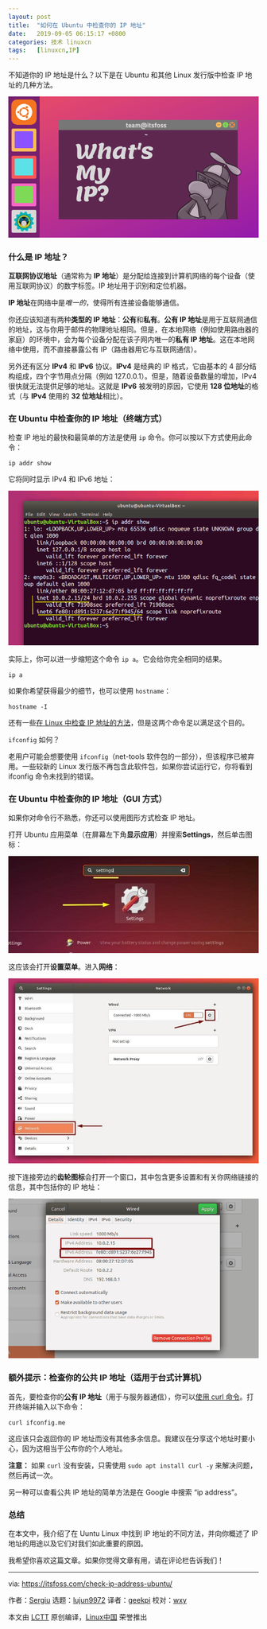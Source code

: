 ```yaml
---
layout: post
title:	"如何在 Ubuntu 中检查你的 IP 地址"
date:	2019-09-05 06:15:17 +0800 
categories:	技术 linuxcn 
tags:	[linuxcn,IP]
---
```



不知道你的 IP 地址是什么？以下是在 Ubuntu 和其他 Linux 发行版中检查 IP 地址的几种方法。


![](/Asserts/Images/album/201909/05/061519lz58opfcjp4pj0c1.png)


### 什么是 IP 地址？


**互联网协议地址**（通常称为 **IP 地址**）是分配给连接到计算机网络的每个设备（使用互联网协议）的数字标签。IP 地址用于识别和定位机器。


**IP 地址**在网络中是*唯一的*，使得所有连接设备能够通信。


你还应该知道有两种**类型的 IP 地址**：**公有**和**私有**。**公有 IP 地址**是用于互联网通信的地址，这与你用于邮件的物理地址相同。但是，在本地网络（例如使用路由器的家庭）的环境中，会为每个设备分配在该子网内唯一的**私有 IP 地址**。这在本地网络中使用，而不直接暴露公有 IP（路由器用它与互联网通信）。


另外还有区分 **IPv4** 和 **IPv6** 协议。**IPv4** 是经典的 IP 格式，它由基本的 4 部分结构组成，四个字节用点分隔（例如 127.0.0.1）。但是，随着设备数量的增加，IPv4 很快就无法提供足够的地址。这就是 **IPv6** 被发明的原因，它使用 **128 位地址**的格式（与 **IPv4** 使用的 **32 位地址**相比）。


### 在 Ubuntu 中检查你的 IP 地址（终端方式）


检查 IP 地址的最快和最简单的方法是使用 `ip` 命令。你可以按以下方式使用此命令：



```
ip addr show
```

它将同时显示 IPv4 和 IPv6 地址：


![Display IP Address in Ubuntu Linux](/Asserts/Images/album/201909/05/061520f07p0z95qz4rxpi5.png)


实际上，你可以进一步缩短这个命令 `ip a`。它会给你完全相同的结果。



```
ip a
```

如果你希望获得最少的细节，也可以使用 `hostname`：



```
hostname -I
```

还有一些[在 Linux 中检查 IP 地址的方法](https://linuxhandbook.com/find-ip-address/)，但是这两个命令足以满足这个目的。


`ifconfig` 如何？


老用户可能会想要使用 `ifconfig`（net-tools 软件包的一部分），但该程序已被弃用。一些较新的 Linux 发行版不再包含此软件包，如果你尝试运行它，你将看到 ifconfig 命令未找到的错误。


### 在 Ubuntu 中检查你的 IP 地址（GUI 方式）


如果你对命令行不熟悉，你还可以使用图形方式检查 IP 地址。


打开 Ubuntu 应用菜单（在屏幕左下角**显示应用**）并搜索**Settings**，然后单击图标：


![Applications Menu Settings](/Asserts/Images/album/201909/05/061521sx6mepmlolrm66px.jpg)


这应该会打开**设置菜单**。进入**网络**：


![Network Settings Ubuntu](/Asserts/Images/album/201909/05/061522artoiggzfrbr2oyi.jpg)


按下连接旁边的**齿轮图标**会打开一个窗口，其中包含更多设置和有关你网络链接的信息，其中包括你的 IP 地址：


![IP Address GUI Ubuntu](/Asserts/Images/album/201909/05/061523cb0wm44bmop313we.png)


### 额外提示：检查你的公共 IP 地址（适用于台式计算机）


首先，要检查你的**公有 IP 地址**（用于与服务器通信），你可以[使用 curl 命令](https://linuxhandbook.com/curl-command-examples/)。打开终端并输入以下命令：



```
curl ifconfig.me
```

这应该只会返回你的 IP 地址而没有其他多余信息。我建议在分享这个地址时要小心，因为这相当于公布你的个人地址。


**注意：** 如果 `curl` 没有安装，只需使用 `sudo apt install curl -y` 来解决问题，然后再试一次。


另一种可以查看公共 IP 地址的简单方法是在 Google 中搜索 “ip address”。


### 总结


在本文中，我介绍了在 Uuntu Linux 中找到 IP 地址的不同方法，并向你概述了 IP 地址的用途以及它们对我们如此重要的原因。


我希望你喜欢这篇文章。如果你觉得文章有用，请在评论栏告诉我们！




---


via: <https://itsfoss.com/check-ip-address-ubuntu/>


作者：[Sergiu](https://itsfoss.com/author/sergiu/) 选题：[lujun9972](https://github.com/lujun9972) 译者：[geekpi](https://github.com/geekpi) 校对：[wxy](https://github.com/wxy)


本文由 [LCTT](https://github.com/LCTT/TranslateProject) 原创编译，[Linux中国](https://linux.cn/) 荣誉推出
